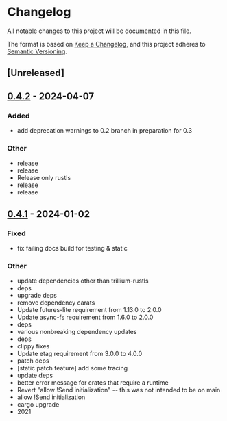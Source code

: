 # Changelog
All notable changes to this project will be documented in this file.

The format is based on [Keep a Changelog](https://keepachangelog.com/en/1.0.0/),
and this project adheres to [Semantic Versioning](https://semver.org/spec/v2.0.0.html).

## [Unreleased]

## [0.4.2](https://github.com/trillium-rs/trillium/compare/trillium-static-v0.4.1...trillium-static-v0.4.2) - 2024-04-07

### Added
- add deprecation warnings to 0.2 branch in preparation for 0.3

### Other
- release
- release
- Release only rustls
- release
- release

## [0.4.1](https://github.com/trillium-rs/trillium/compare/trillium-static-v0.4.0...trillium-static-v0.4.1) - 2024-01-02

### Fixed
- fix failing docs build for testing & static

### Other
- update dependencies other than trillium-rustls
- deps
- upgrade deps
- remove dependency carats
- Update futures-lite requirement from 1.13.0 to 2.0.0
- Update async-fs requirement from 1.6.0 to 2.0.0
- deps
- various nonbreaking dependency updates
- deps
- clippy fixes
- Update etag requirement from 3.0.0 to 4.0.0
- patch deps
- [static patch feature] add some tracing
- update deps
- better error message for crates that require a runtime
- Revert "allow !Send initialization" -- this was not intended to be on main
- allow !Send initialization
- cargo upgrade
- 2021
